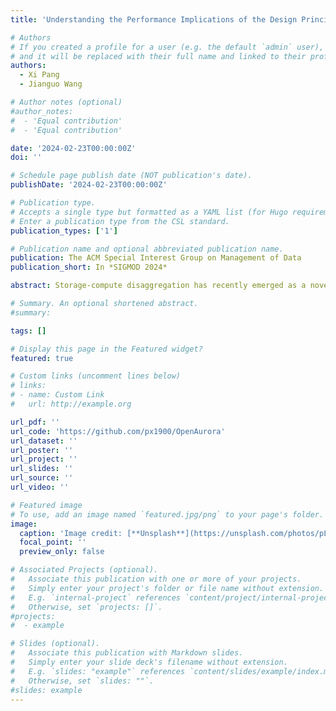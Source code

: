 ```yaml
---
title: 'Understanding the Performance Implications of the Design Principles in Storage-Disaggregated Databases'

# Authors
# If you created a profile for a user (e.g. the default `admin` user), write the username (folder name) here
# and it will be replaced with their full name and linked to their profile.
authors:
  - Xi Pang
  - Jianguo Wang 

# Author notes (optional)
#author_notes:
#  - 'Equal contribution'
#  - 'Equal contribution'

date: '2024-02-23T00:00:00Z'
doi: ''

# Schedule page publish date (NOT publication's date).
publishDate: '2024-02-23T00:00:00Z'

# Publication type.
# Accepts a single type but formatted as a YAML list (for Hugo requirements).
# Enter a publication type from the CSL standard.
publication_types: ['1']

# Publication name and optional abbreviated publication name.
publication: The ACM Special Interest Group on Management of Data 
publication_short: In *SIGMOD 2024*

abstract: Storage-compute disaggregation has recently emerged as a novel architecture in modern data centers, particularly in the cloud. By decoupling compute from storage, this new architecture enables independent and elastic scaling of compute and storage resources, potentially increasing resource utilization and reducing overall costs. To best leverage the disaggregated architecture, a new breed of database systems termed storage-disaggregated databases has recently been developed, such as Amazon Aurora, Microsoft Socrates, Google AlloyDB, and Huawei Taurus. However, little is known about the effectiveness of the design principles in these databases since they are typically developed by industry giants, and only the overall performance results are presented without detailing the impact of individual design principles. As a result, many critical research questions remain unclear, such as the performance impact of storage-disaggregation, the log-as-the-database design, shared-storage, and various log-replay methods. In this paper, we investigate the performance implications of the design principles that are widely adopted in storage-disaggregated databases for the first time. As these databases were usually not open-sourced, we have made a significant effort to implement a storage-disaggregated database prototype based on PostgreSQL v13.0. By fully controlling and instrumenting the codebase, we are able to selectively enable and disable individual optimizations and techniques to evaluate their impact on performance in various scenarios. Furthermore, we open-source our storage-disaggregated database prototype for use by the broader database research community, fostering collaboration and innovation in this field.

# Summary. An optional shortened abstract.
#summary: 

tags: []

# Display this page in the Featured widget?
featured: true

# Custom links (uncomment lines below)
# links:
# - name: Custom Link
#   url: http://example.org

url_pdf: ''
url_code: 'https://github.com/px1900/OpenAurora'
url_dataset: ''
url_poster: ''
url_project: ''
url_slides: ''
url_source: ''
url_video: ''

# Featured image
# To use, add an image named `featured.jpg/png` to your page's folder.
image:
  caption: 'Image credit: [**Unsplash**](https://unsplash.com/photos/pLCdAaMFLTE)'
  focal_point: ''
  preview_only: false

# Associated Projects (optional).
#   Associate this publication with one or more of your projects.
#   Simply enter your project's folder or file name without extension.
#   E.g. `internal-project` references `content/project/internal-project/index.md`.
#   Otherwise, set `projects: []`.
#projects:
#  - example

# Slides (optional).
#   Associate this publication with Markdown slides.
#   Simply enter your slide deck's filename without extension.
#   E.g. `slides: "example"` references `content/slides/example/index.md`.
#   Otherwise, set `slides: ""`.
#slides: example
---
```


